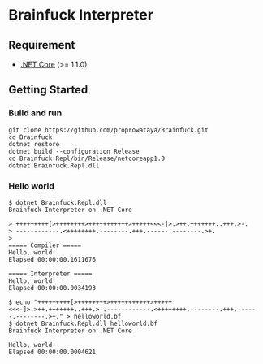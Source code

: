 # Brainfuck Interpreter

## Requirement
- [.NET Core](https://www.microsoft.com/net/core) (>= 1.1.0)

## Getting Started

### Build and run
```
git clone https://github.com/proprowataya/Brainfuck.git
cd Brainfuck
dotnet restore
dotnet build --configuration Release
cd Brainfuck.Repl/bin/Release/netcoreapp1.0
dotnet Brainfuck.Repl.dll
```

### Hello world
```
$ dotnet Brainfuck.Repl.dll
Brainfuck Interpreter on .NET Core

> +++++++++[>++++++++>+++++++++++>+++++<<<-]>.>++.+++++++..+++.>-.
> ------------.<++++++++.--------.+++.------.--------.>+.
>
===== Compiler =====
Hello, world!
Elapsed 00:00:00.1611676

===== Interpreter =====
Hello, world!
Elapsed 00:00:00.0034193
```

```
$ echo "+++++++++[>++++++++>+++++++++++>+++++<<<-]>.>++.+++++++..+++.>-.------------.<++++++++.--------.+++.------.--------.>+." > helloworld.bf
$ dotnet Brainfuck.Repl.dll helloworld.bf
Brainfuck Interpreter on .NET Core

Hello, world!
Elapsed 00:00:00.0004621
```
